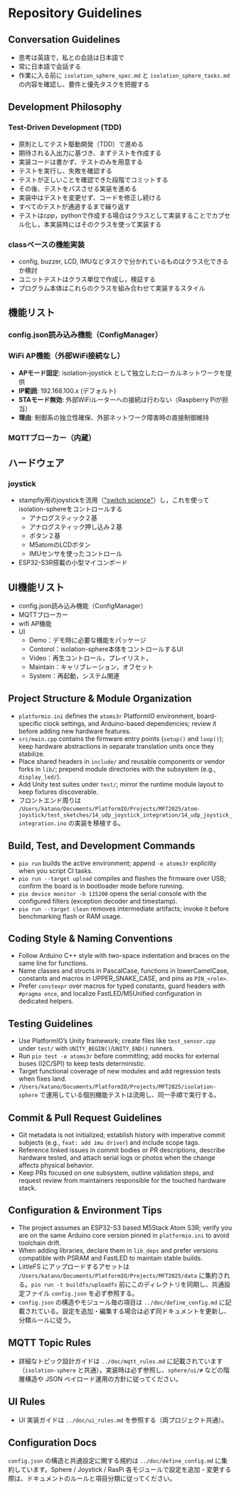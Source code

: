# Repository Guidelines


## Conversation Guidelines
- 思考は英語で，私との会話は日本語で
- 常に日本語で会話する
- 作業に入る前に `isolation_sphere_spec.md` と `isolation_sphere_tasks.md` の内容を確認し、要件と優先タスクを把握する

## Development Philosophy

### Test-Driven Development (TDD)

- 原則としてテスト駆動開発（TDD）で進める
- 期待される入出力に基づき、まずテストを作成する
- 実装コードは書かず、テストのみを用意する
- テストを実行し、失敗を確認する
- テストが正しいことを確認できた段階でコミットする
- その後、テストをパスさせる実装を進める
- 実装中はテストを変更せず、コードを修正し続ける
- すべてのテストが通過するまで繰り返す
- テストはcpp，pythonで作成する場合はクラスとして実装することでカプセル化し，本実装時にはそのクラスを使って実装する

### classベースの機能実装
- config, buzzer, LCD, IMUなどタスクで分かれているものはクラス化できるか検討
- ユニットテストはクラス単位で作成し，検証する
- プログラム本体はこれらのクラスを組み合わせて実装するスタイル

## 機能リスト

### config.json読み込み機能（ConfigManager）

### WiFi AP機能（外部WiFi接続なし）

- **APモード固定**: isolation-joystick として独立したローカルネットワークを提供
- **IP範囲**: 192.168.100.x (デフォルト)
- **STAモード無効**: 外部WiFiルーターへの接続は行わない（Raspberry Piが担当）
- **理由**: 制御系の独立性確保、外部ネットワーク障害時の直接制御維持

### MQTTブローカー（内蔵）

## ハードウェア

### joystick

- stampfly用のjoystickを流用（["switch science"](https://www.switch-science.com/products/9819?_pos=4&_sid=1d9aad1f7&_ss=r)）し，これを使ってisolation-sphereをコントロールする
  - アナログスティック２基
  - アナログスティック押し込み２基
  - ボタン２基
  - M5atomのLCDボタン
  - IMUセンサを使ったコントロール
- ESP32-S3R搭載の小型マイコンボード

## UI機能リスト

- config.json読み込み機能（ConfigManager）
- MQTTブローカー
- wifi AP機能
- UI
  - Demo：デモ時に必要な機能をパッケージ
  - Contorol：isolation-sphere本体をコントロールするUI
  - Video：再生コントロール，プレイリスト，
  - Maintain：キャリブレーション，オフセット
  - System：再起動，システム関連

## Project Structure & Module Organization

- `platformio.ini` defines the `atoms3r` PlatformIO environment, board-specific clock settings, and Arduino-based dependencies; review it before adding new hardware features.
- `src/main.cpp` contains the firmware entry points (`setup()` and `loop()`); keep hardware abstractions in separate translation units once they stabilize.
- Place shared headers in `include/` and reusable components or vendor forks in `lib/`; prepend module directories with the subsystem (e.g., `display_led/`).
- Add Unity test suites under `test/`; mirror the runtime module layout to keep fixtures discoverable.
- フロントエンド周りは `/Users/katano/Documents/PlatformIO/Projects/MFT2025/atom-joystick/test_sketches/14_udp_joystick_integration/14_udp_joystick_integration.ino` の実装を移植する。

## Build, Test, and Development Commands
- `pio run` builds the active environment; append `-e atoms3r` explicitly when you script CI tasks.
- `pio run --target upload` compiles and flashes the firmware over USB; confirm the board is in bootloader mode before running.
- `pio device monitor -b 115200` opens the serial console with the configured filters (exception decoder and timestamp).
- `pio run --target clean` removes intermediate artifacts; invoke it before benchmarking flash or RAM usage.

## Coding Style & Naming Conventions
- Follow Arduino C++ style with two-space indentation and braces on the same line for functions.
- Name classes and structs in PascalCase, functions in lowerCamelCase, constants and macros in UPPER_SNAKE_CASE, and pins as `PIN_<role>`.
- Prefer `constexpr` over macros for typed constants, guard headers with `#pragma once`, and localize FastLED/M5Unified configuration in dedicated helpers.

## Testing Guidelines
- Use PlatformIO’s Unity framework; create files like `test_sensor.cpp` under `test/` with `UNITY_BEGIN()`/`UNITY_END()` runners.
- Run `pio test -e atoms3r` before committing; add mocks for external buses (I2C/SPI) to keep tests deterministic.
- Target functional coverage of new modules and add regression tests when fixes land.
- `/Users/katano/Documents/PlatformIO/Projects/MFT2025/isolation-sphere` で運用している個別機能テストは流用し、同一手順で実行する。

## Commit & Pull Request Guidelines
- Git metadata is not initialized; establish history with imperative commit subjects (e.g., `feat: add imu driver`) and include scope tags.
- Reference linked issues in commit bodies or PR descriptions, describe hardware tested, and attach serial logs or photos when the change affects physical behavior.
- Keep PRs focused on one subsystem, outline validation steps, and request review from maintainers responsible for the touched hardware stack.

## Configuration & Environment Tips
- The project assumes an ESP32-S3 based M5Stack Atom S3R; verify you are on the same Arduino core version pinned in `platformio.ini` to avoid toolchain drift.
- When adding libraries, declare them in `lib_deps` and prefer versions compatible with PSRAM and FastLED to maintain stable builds.
- LittleFS にアップロードするアセットは `/Users/katano/Documents/PlatformIO/Projects/MFT2025/data` に集約される。`pio run -t buildfs/uploadfs` 前にこのディレクトリを同期し、共通設定ファイル `config.json` を必ず参照する。
- `config.json` の構造やモジュール毎の項目は `../doc/define_config.md` に記載されている。設定を追加・編集する場合は必ず同ドキュメントを更新し、分類ルールに従う。

## MQTT Topic Rules
- 詳細なトピック設計ガイドは `../doc/mqtt_rules.md` に記載されています（`isolation-sphere` と共通）。実装時は必ず参照し、`sphere/ui/#` などの階層構造や JSON ペイロード運用の方針に従ってください。

## UI Rules
- UI 実装ガイドは `../doc/ui_rules.md` を参照する（両プロジェクト共通）。

## Configuration Docs
`config.json` の構造と共通設定に関する規約は `../doc/define_config.md` に集約しています。Sphere / Joystick / RasPi 各モジュールで設定を追加・変更する際は、ドキュメントのルールと項目分類に従ってください。
